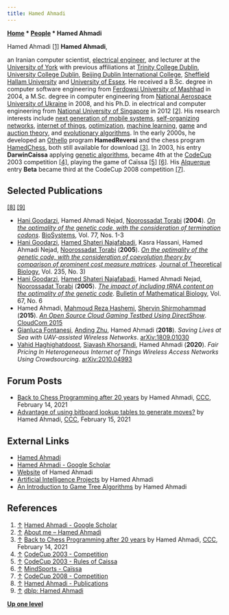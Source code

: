 ```yaml
---
title: Hamed Ahmadi
---
```

**[Home](Home "Home") * [People](People "People") * Hamed Ahmadi**

[](File:HamedAhmadi.jpg) Hamed Ahmadi <a id="cite-note-1" href="#cite-ref-1">[1]</a>
**Hamed Ahmadi**,

an Iranian computer scientist, [electrical engineer](https://en.wikipedia.org/wiki/Electrical_engineering), and lecturer at the [University of York](https://en.wikipedia.org/wiki/University_of_York)
with previous affiliations at [Trinity College Dublin](https://en.wikipedia.org/wiki/Trinity_College_Dublin), [University College Dublin](https://en.wikipedia.org/wiki/University_College_Dublin),
[Beijing Dublin International College](https://en.wikipedia.org/wiki/Beijing_University_of_Technology#Organization), [Sheffield Hallam University](https://en.wikipedia.org/wiki/Sheffield_Hallam_University) and [University of Essex](https://en.wikipedia.org/wiki/University_of_Essex).
He received a B.Sc. degree in computer software engineering from [Ferdowsi University of Mashhad](https://en.wikipedia.org/wiki/Ferdowsi_University_of_Mashhad) in 2004,
a M.Sc. degree in computer engineering from [National Aerospace University of Ukraine](https://en.wikipedia.org/wiki/National_Aerospace_University_%E2%80%93_Kharkiv_Aviation_Institute) in 2008,
and his Ph.D. in electrical and computer engineering from [National University of Singapore](https://en.wikipedia.org/wiki/National_University_of_Singapore) in 2012 <a id="cite-note-2" href="#cite-ref-2">[2]</a>.
His research interests include [next generation of mobile systems](https://en.wikipedia.org/wiki/List_of_mobile_phone_generations), [self-organizing networks](https://en.wikipedia.org/wiki/Self-organizing_network), [internet of things](https://en.wikipedia.org/wiki/Internet_of_things), [optimization](https://en.wikipedia.org/wiki/Mathematical_optimization), [machine learning](Learning "Learning"), [game](https://en.wikipedia.org/wiki/Game_theory) and [auction theory](https://en.wikipedia.org/wiki/Auction_theory),
and [evolutionary algorithms](Genetic_Programming#EvolutionaryAlgorithms "Genetic Programming").
In the early 2000s, he developed an [Othello](Othello "Othello") program **HamedReversi** and the chess program [HamedChess](HamedChess "HamedChess"), both still available for download <a id="cite-note-3" href="#cite-ref-3">[3]</a>.
In 2003, his entry **DarwinCaissa** applying [genetic algorithms](Genetic_Programming#GeneticAlgorithm "Genetic Programming"), became 4th at the [CodeCup](https://en.wikipedia.org/wiki/Competitive_programming#Artificial_intelligence_and_machine_learning) 2003 competition <a id="cite-note-4" href="#cite-ref-4">[4]</a>,
playing the game of Caïssa <a id="cite-note-5" href="#cite-ref-5">[5]</a> <a id="cite-note-6" href="#cite-ref-6">[6]</a>.
His [Alquerque](https://en.wikipedia.org/wiki/Alquerque) entry **Beta** became third at the CodeCup 2008 competition <a id="cite-note-7" href="#cite-ref-7">[7]</a>.

## Selected Publications

<a id="cite-note-8" href="#cite-ref-8">[8]</a> <a id="cite-note-9" href="#cite-ref-9">[9]</a>

- [Hani Goodarzi](https://scholar.google.com/citations?user=FnlT7s0AAAAJ&hl=en), Hamed Ahmadi Nejad, [Noorossadat Torabi](https://www.winston.com/en/who-we-are/professionals/torabi-noori.html) (**2004**). *[On the optimality of the genetic code, with the consideration of termination codons](https://pubmed.ncbi.nlm.nih.gov/15527955/)*. [BioSystems](https://en.wikipedia.org/wiki/BioSystems), Vol. 77, Nos. 1-3
- [Hani Goodarzi](https://scholar.google.com/citations?user=FnlT7s0AAAAJ&hl=en), [Hamed Shateri Najafabadi](https://scholar.google.com/citations?user=7RluIhUAAAAJ&hl=en), Kasra Hassani, Hamed Ahmadi Nejad, [Noorossadat Torabi](https://www.winston.com/en/who-we-are/professionals/torabi-noori.html) (**2005**). *[On the optimality of the genetic code, with the consideration of coevolution theory by comparison of prominent cost measure matrices](https://pubmed.ncbi.nlm.nih.gov/15882694/)*. [Journal of Theoretical Biology](https://en.wikipedia.org/wiki/Journal_of_Theoretical_Biology), Vol. 235, No. 3)
- [Hani Goodarzi](https://scholar.google.com/citations?user=FnlT7s0AAAAJ&hl=en), [Hamed Shateri Najafabadi](https://scholar.google.com/citations?user=7RluIhUAAAAJ&hl=en), Hamed Ahmadi Nejad, [Noorossadat Torabi](https://www.winston.com/en/who-we-are/professionals/torabi-noori.html) (**2005**). *[The impact of including tRNA content on the optimality of the genetic code](https://pubmed.ncbi.nlm.nih.gov/16005951/)*. [Bulletin of Mathematical Biology](https://www.scimagojr.com/journalsearch.php?q=13845&tip=sid), Vol. 67, No. 6
- Hamed Ahmadi, [Mahmoud Reza Hashemi](https://scholar.google.com/citations?user=-1R8gvQAAAAJ&hl=en), [Shervin Shirmohammad](https://www.site.uottawa.ca/~shervin/) (**2015**). *[An Open Source Cloud Gaming Testbed Using DirectShow](https://ieeexplore.ieee.org/document/7396221)*. [CloudCom 2015](https://dblp.org/db/conf/cloudcom/cloudcom2015.html#AhmadiHS15)
- [Gianluca Fontanesi](https://hertz.ucd.ie/GianlucaFontanesi.html), [Anding Zhu](https://scholar.google.com/citations?user=BbFxVHMAAAAJ&hl=en), Hamed Ahmadi (**2018**). *Saving Lives at Sea with UAV-assisted Wireless Networks*. [arXiv:1809.01030](https://arxiv.org/abs/1809.01030)
- [Vahid Haghighatdoost](https://scholar.google.com/citations?user=cQRqxEIAAAAJ&hl=en), [Siavash Khorsandi](https://scholar.google.ca/citations?user=y1zzy74AAAAJ&hl=en), Hamed Ahmadi (**2020**). *Fair Pricing In Heterogeneous Internet of Things Wireless Access Networks Using Crowdsourcing*. [arXiv:2010.04993](https://arxiv.org/abs/2010.04993)

## Forum Posts

- [Back to Chess Programming after 20 years](http://www.talkchess.com/forum3/viewtopic.php?f=2&t=76583) by Hamed Ahmadi, [CCC](CCC "CCC"), February 14, 2021
- [Advantage of using bitboard lookup tables to generate moves?](http://www.talkchess.com/forum3/viewtopic.php?f=2&t=76599) by Hamed Ahmadi, [CCC](CCC "CCC"), February 15, 2021

## External Links

- [Hamed Ahmadi](https://ahmadihamed.wordpress.com/)
- [Hamed Ahmadi‬ - ‪Google Scholar‬](https://scholar.google.com.sg/citations?user=lEcMAWwAAAAJ&hl=en)
- [Website](http://hamedahmadi.com/) of Hamed Ahmadi
- [Artificial Intelligence Projects](http://hamedahmadi.com/ai_projects.html) by Hamed Ahmadi
- [An Introduction to Game Tree Algorithms](http://hamedahmadi.com/gametree/) by Hamed Ahmadi

## References

1. <a id="cite-ref-1" href="#cite-note-1">↑</a> [Hamed Ahmadi‬ - ‪Google Scholar‬](https://scholar.google.com.sg/citations?user=lEcMAWwAAAAJ&hl=en)
1. <a id="cite-ref-2" href="#cite-note-2">↑</a> [About me – Hamed Ahmadi](https://ahmadihamed.wordpress.com/about-me/)
1. <a id="cite-ref-3" href="#cite-note-3">↑</a> [Back to Chess Programming after 20 years](http://www.talkchess.com/forum3/viewtopic.php?f=2&t=76583) by Hamed Ahmadi, [CCC](CCC "CCC"), February 14, 2021
1. <a id="cite-ref-4" href="#cite-note-4">↑</a> [CodeCup 2003 - Competition](https://archive.codecup.nl/2003/competition%3Fcomp%3D4.html)
1. <a id="cite-ref-5" href="#cite-note-5">↑</a> [CodeCup 2003 - Rules of Caissa](https://archive.codecup.nl/2003/rules_caissa.html)
1. <a id="cite-ref-6" href="#cite-note-6">↑</a> [MindSports - Caïssa](https://www.mindsports.nl/index.php/side-dishes/more-games-by-cf?start=3)
1. <a id="cite-ref-7" href="#cite-note-7">↑</a> [CodeCup 2008 - Competition](https://archive.codecup.nl/2008/35/competition_qcomp_e53.html)
1. <a id="cite-ref-8" href="#cite-note-8">↑</a> [Hamed Ahmadi - Publications](http://hamedahmadi.com/publications.html)
1. <a id="cite-ref-9" href="#cite-note-9">↑</a> [dblp: Hamed Ahmadi](https://dblp.org/pid/10/35.html)

**[Up one level](People "People")**

